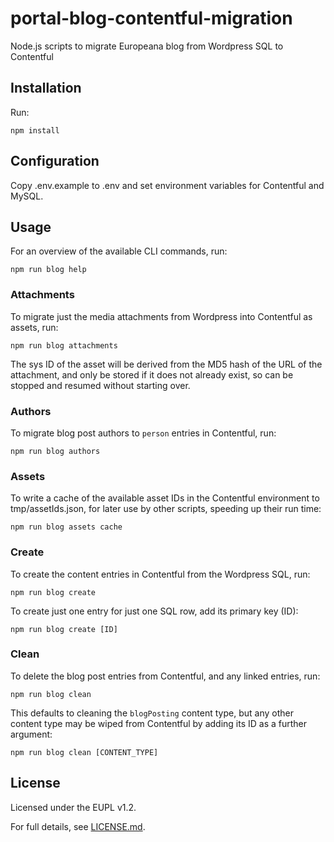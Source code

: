 # portal-blog-contentful-migration
Node.js scripts to migrate Europeana blog from Wordpress SQL to Contentful


## Installation

Run:
```
npm install
```

## Configuration

Copy .env.example to .env and set environment variables for Contentful and
MySQL.

## Usage

For an overview of the available CLI commands, run:
```
npm run blog help
```

### Attachments

To migrate just the media attachments from Wordpress into Contentful as assets,
run:
```
npm run blog attachments
```

The sys ID of the asset will be derived from the MD5 hash of the URL of the
attachment, and only be stored if it does not already exist, so can be stopped
and resumed without starting over.

### Authors

To migrate blog post authors to `person` entries in Contentful, run:
```
npm run blog authors
```

### Assets

To write a cache of the available asset IDs in the Contentful environment to
tmp/assetIds.json, for later use by other scripts, speeding up their run time:
```
npm run blog assets cache
```

### Create

To create the content entries in Contentful from the Wordpress SQL, run:
```
npm run blog create
```

To create just one entry for just one SQL row, add its primary key (ID):
```
npm run blog create [ID]
```

### Clean

To delete the blog post entries from Contentful, and any linked entries, run:
```
npm run blog clean
```

This defaults to cleaning the `blogPosting` content type, but any other content
type may be wiped from Contentful by adding its ID as a further argument:
```
npm run blog clean [CONTENT_TYPE]
```

## License

Licensed under the EUPL v1.2.

For full details, see [LICENSE.md](LICENSE.md).
